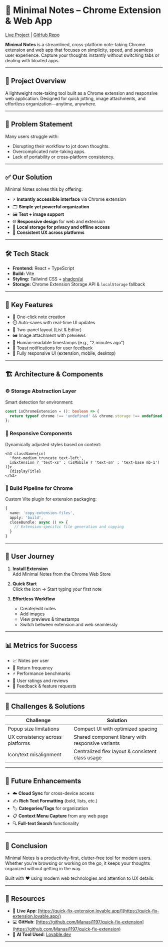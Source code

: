 # 📓 Minimal Notes – Chrome Extension & Web App

[Live Project](https://quick-fix-extension.lovable.app/) | [GitHub Repo](https://github.com/Manasi1197/quick-fix-extension)

**Minimal Notes** is a streamlined, cross-platform note-taking Chrome extension and web app that focuses on simplicity, speed, and seamless user experience. Capture your thoughts instantly without switching tabs or dealing with bloated apps.

---

## 🚀 Project Overview

A lightweight note-taking tool built as a Chrome extension and responsive web application. Designed for quick jotting, image attachments, and effortless organization—anytime, anywhere.

---

## 🧠 Problem Statement

Many users struggle with:

- Disrupting their workflow to jot down thoughts.
- Overcomplicated note-taking apps.
- Lack of portability or cross-platform consistency.

---

## ✅ Our Solution

Minimal Notes solves this by offering:

- ⚡ **Instantly accessible interface** via Chrome extension
- 🗂️ **Simple yet powerful organization**
- 🖼️ **Text + image support**
- 🌐 **Responsive design** for web and extension
- 🔐 **Local storage for privacy and offline access**
- 🔄 **Consistent UX across platforms**

---

## 🛠 Tech Stack

- **Frontend:** React + TypeScript
- **Build:** Vite
- **Styling:** Tailwind CSS + [shadcn/ui](https://ui.shadcn.com/)
- **Storage:** Chrome Extension Storage API & `localStorage` fallback

---

## 🧩 Key Features

- 📄 One-click note creation
- ⏱️ Auto-saves with real-time UI updates
- 🧭 Two-panel layout (List & Editor)
- 🖼️ Image attachment with previews
- 🧠 Human-readable timestamps (e.g., "2 minutes ago")
- 🔔 Toast notifications for user feedback
- 📱 Fully responsive UI (extension, mobile, desktop)

---

## 🏗️ Architecture & Components

### ⚙️ Storage Abstraction Layer

Smart detection for environment:

```ts
const isChromeExtension = (): boolean => {
  return typeof chrome !== 'undefined' && chrome.storage !== undefined;
};
```

### 🧱 Responsive Components

Dynamically adjusted styles based on context:

```tsx
<h3 className={cn(
  'font-medium truncate text-left', 
  isExtension ? 'text-xs' : (isMobile ? 'text-sm' : 'text-base mb-1')
)}>
  {displayTitle}
</h3>
```

### 🧰 Build Pipeline for Chrome

Custom Vite plugin for extension packaging:

```ts
{
  name: 'copy-extension-files',
  apply: 'build',
  closeBundle: async () => {
    // Extension-specific file generation and copying
  }
}
```

---

## 🧭 User Journey

1. **Install Extension**  
   Add Minimal Notes from the Chrome Web Store

2. **Quick Start**  
   Click the icon → Start typing your first note

3. **Effortless Workflow**  
   - Create/edit notes  
   - Add images  
   - View previews & timestamps  
   - Switch between extension and web seamlessly

---

## 📊 Metrics for Success

- 📈 Notes per user
- 🔁 Return frequency
- ⚡ Performance benchmarks
- 🌟 User ratings and reviews
- 💬 Feedback & feature requests

---

## 🚧 Challenges & Solutions

| Challenge | Solution |
|----------|----------|
| Popup size limitations | Compact UI with optimized spacing |
| UX consistency across platforms | Shared component library with responsive variants |
| Icon/text misalignment | Centralized flex layout & consistent class usage |

---

## 🌱 Future Enhancements

- ☁️ **Cloud Sync** for cross-device access
- ✍️ **Rich Text Formatting** (bold, lists, etc.)
- 🏷️ **Categories/Tags** for organization
- 📋 **Context Menu Capture** from any web page
- 🔍 **Full-text Search** functionality

---

## 🎯 Conclusion

Minimal Notes is a productivity-first, clutter-free tool for modern users. Whether you're browsing or working on the go, it keeps your thoughts organized without getting in the way.

Built with ❤️ using modern web technologies and attention to UX details.

---

## 📎 Resources

- 🔗 **Live App**: [https://quick-fix-extension.lovable.app/](https://quick-fix-extension.lovable.app/)
- 💻 **GitHub**: [https://github.com/Manasi1197/quick-fix-extension](https://github.com/Manasi1197/quick-fix-extension)
- 🤖 **AI Tool Used**: [Lovable.dev](https://lovable.dev)

---
